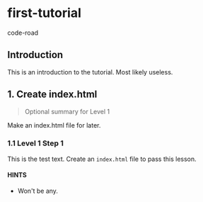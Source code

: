# first-tutorial
code-road
## Introduction

This is an introduction to the tutorial. Most likely useless.

## 1. Create index.html

> Optional summary for Level 1

Make an index.html file for later.

### 1.1 Level 1 Step 1

This is the test text. Create an `index.html` file to pass this lesson.

#### HINTS

- Won't be any.
